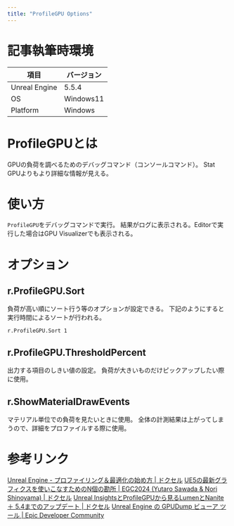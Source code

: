 ```yaml
---
title: "ProfileGPU Options"
---
```

# 記事執筆時環境
| 項目              | バージョン       |
|-------------------|------------------|
| Unreal Engine     | 5.5.4            |
| OS           | Windows11   |
| Platform | Windows |

# ProfileGPUとは
GPUの負荷を調べるためのデバッグコマンド（コンソールコマンド）。
Stat GPUよりもより詳細な情報が見える。

# 使い方
`ProfileGPU`をデバッグコマンドで実行。
結果がログに表示される。Editorで実行した場合はGPU Visualizerでも表示される。

# オプション
## r.ProfileGPU.Sort
負荷が高い順にソート行う等のオプションが設定できる。
下記のようにすると実行時間によるソートが行われる。
```
r.ProfileGPU.Sort 1
```
## r.ProfileGPU.ThresholdPercent
出力する項目のしきい値の設定。
負荷が大きいものだけピックアップしたい際に使用。

## r.ShowMaterialDrawEvents
マテリアル単位での負荷を見たいときに使用。
全体の計測結果は上がってしまうので、詳細をプロファイルする際に使用。

# 参考リンク
[Unreal Engine \- プロファイリング＆最適化の始め方 \| ドクセル](https://www.docswell.com/s/EpicGamesJapan/ZJDQ1Z-UE_profiling_and_optimization)
[UE5の最新グラフィクスを使いこなすためのN個の勘所 \| EGC2024 \(Yutaro Sawada & Nori Shinoyama\) \| ドクセル](https://www.docswell.com/s/EpicGamesJapan/5ENRE6-EGC2024_NGraphicsTips)
[Unreal InsightsとProfileGPUから見るLumenとNanite ＋ 5\.4までのアップデート \| ドクセル](https://www.docswell.com/s/EpicGamesJapan/K3G48Y-UnrealInsightsProfileGPULumenNanite)
[Unreal Engine の GPUDump ビューア ツール \| Epic Developer Community](https://dev.epicgames.com/documentation/ja-jp/unreal-engine/gpudump-viewer-tool-in-unreal-engine)